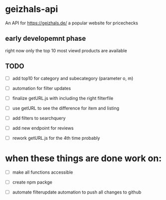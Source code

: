 # geizhals-api
An API for https://geizhals.de/ a popular website for pricechecks
## early developemnt phase

right now only the top 10 most viewd products are available

## TODO
- [ ] add top10 for category and subecategory (parameter o, m)

- [ ] automation for filter updates

- [ ] finalize getURL.js with including the right filterfile

- [ ] use getURL to see the difference for item and listing

- [ ] add filters to searchquery

- [ ] add new endpoint for reviews

- [ ] rework getURL.js for the 4th time probably


# when these things are done work on:
- [ ] make all functions accessible

- [ ] create npm packge

- [ ] automate filterupdate automation to push all changes to github

